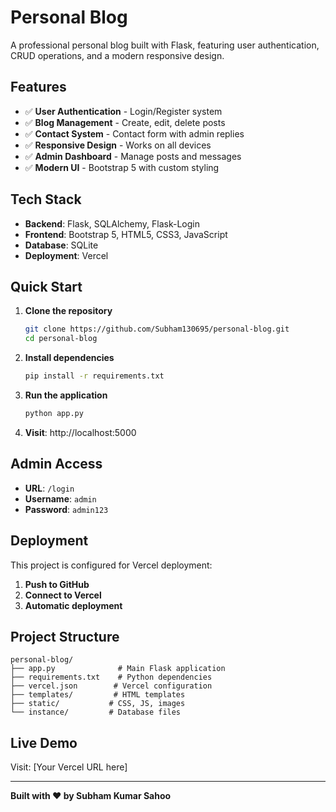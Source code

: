 # Personal Blog

A professional personal blog built with Flask, featuring user authentication, CRUD operations, and a modern responsive design.

## Features

- ✅ **User Authentication** - Login/Register system
- ✅ **Blog Management** - Create, edit, delete posts
- ✅ **Contact System** - Contact form with admin replies
- ✅ **Responsive Design** - Works on all devices
- ✅ **Admin Dashboard** - Manage posts and messages
- ✅ **Modern UI** - Bootstrap 5 with custom styling

## Tech Stack

- **Backend**: Flask, SQLAlchemy, Flask-Login
- **Frontend**: Bootstrap 5, HTML5, CSS3, JavaScript
- **Database**: SQLite
- **Deployment**: Vercel

## Quick Start

1. **Clone the repository**
   ```bash
   git clone https://github.com/Subham130695/personal-blog.git
   cd personal-blog
   ```

2. **Install dependencies**
   ```bash
   pip install -r requirements.txt
   ```

3. **Run the application**
   ```bash
   python app.py
   ```

4. **Visit**: http://localhost:5000

## Admin Access

- **URL**: `/login`
- **Username**: `admin`
- **Password**: `admin123`

## Deployment

This project is configured for Vercel deployment:

1. **Push to GitHub**
2. **Connect to Vercel**
3. **Automatic deployment**

## Project Structure

```
personal-blog/
├── app.py              # Main Flask application
├── requirements.txt    # Python dependencies
├── vercel.json        # Vercel configuration
├── templates/         # HTML templates
├── static/           # CSS, JS, images
└── instance/         # Database files
```

## Live Demo

Visit: [Your Vercel URL here]

---

**Built with ❤️ by Subham Kumar Sahoo** 